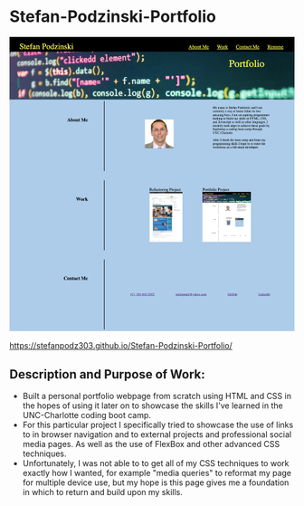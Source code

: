 # Stefan-Podzinski-Portfolio

![screenshot of webpage](assets/images/Screenshot.png)

https://stefanpodz303.github.io/Stefan-Podzinski-Portfolio/

## Description and Purpose of Work:

- Built a personal portfolio webpage from scratch using HTML and CSS in the hopes of using it later on to showcase the skills I've learned in the UNC-Charlotte coding boot camp.
- For this particular project I specifically tried to showcase the use of links to in browser navigation and to external projects and professional social media pages. As well as the use of FlexBox and other advanced CSS techniques. 
- Unfortunately, I was not able to to get all of my CSS techniques to work exactly how I wanted, for example "media queries" to reformat my page for multiple device use, but my hope is this page gives me a foundation in which to return and build upon my skills. 